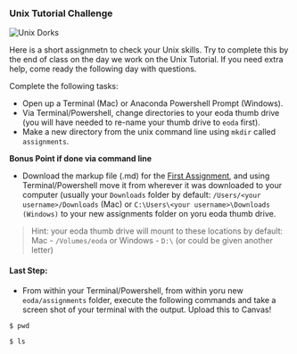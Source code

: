 ### Unix Tutorial Challenge
![Unix Dorks](../images/UnixDorks.png)

Here is a short assignmetn to check your Unix skills.  Try to complete this by the end of class on the day we work on the Unix Tutorial.  If you need extra help, come ready the following day with questions. 

Complete the following tasks:

- Open up a Terminal (Mac) or Anaconda Powershell Prompt (Windows). 
- Via Terminal/Powershell, change directories to your eoda thumb drive (you will have needed to re-name your thumb drive to `eoda` first).
- Make a new directory from the unix command line using `mkdir` called `assignments`. 


**Bonus Point if done via command line**
- Download the markup file (.md) for the [First Assignment](first_class_assignment), and using Terminal/Powershell move it from wherever it was downloaded to your computer (usually your `Downloads` folder by default:
`/Users/<your username>/Downloads` (Mac) or `C:\Users\<your username>\Downloads (Windows)` to your new assignments folder on yoru eoda thumb drive.

>Hint: your eoda thumb drive will mount to these locations by default: Mac - `/Volumes/eoda` or Windows - `D:\` (or could be given another letter)

#### Last Step:

- From within your Terminal/Powershell, from within yoru new `eoda/assignments` folder, execute the following commands and take a screen shot of your terminal with the output.  Upload this to Canvas!

`$ pwd`

`$ ls`